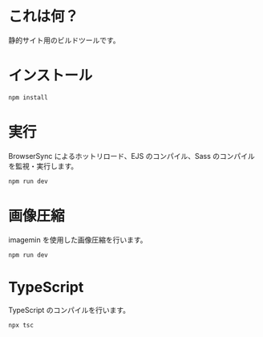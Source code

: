 # これは何？

静的サイト用のビルドツールです。

# インストール

```bash
npm install
```

# 実行

BrowserSync によるホットリロード、EJS のコンパイル、Sass のコンパイルを監視・実行します。

```bash
npm run dev
```

# 画像圧縮

imagemin を使用した画像圧縮を行います。

```bash
npm run dev
```

# TypeScript

TypeScript のコンパイルを行います。

```bash
npx tsc
```
